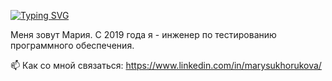 [![Typing SVG](https://readme-typing-svg.herokuapp.com?color=%616161&lines=Добро+пожаловать+и+привет!+👋)](https://git.io/typing-svg)



Меня зовут Мария. С 2019 года я - инженер по тестированию программного обеспечения.


📫 Как со мной связаться: https://www.linkedin.com/in/marysukhorukova/
